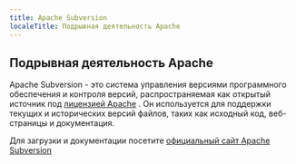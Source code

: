 ```yaml
---
title: Apache Subversion
localeTitle: Подрывная деятельность Apache
---
```

## Подрывная деятельность Apache

Apache Subversion - это система управления версиями программного обеспечения и контроля версий, распространяемая как открытый источник под [лицензией Apache](https://en.wikipedia.org/wiki/Apache_License) . Он используется для поддержки текущих и исторических версий файлов, таких как исходный код, веб-страницы и документация.

Для загрузки и документации посетите [официальный сайт Apache Subversion](https://subversion.apache.org)